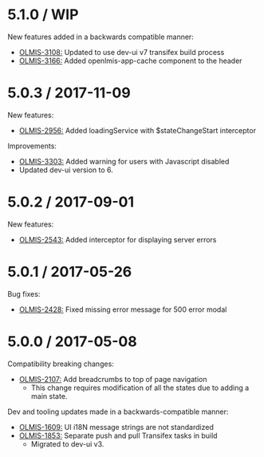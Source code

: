 5.1.0 / WIP
===========

New features added in a backwards compatible manner:
* [OLMIS-3108:](https://openlmis.atlassian.net/browse/OLMIS-3108) Updated to use dev-ui v7 transifex build process
* [OLMIS-3166:](https://openlmis.atlassian.net/browse/OLMIS-3166) Added openlmis-app-cache component to the header

5.0.3 / 2017-11-09
======================

New features:
* [OLMIS-2956:](https://openlmis.atlassian.net/browse/OLMIS-2956) Added loadingService with $stateChangeStart interceptor

Improvements:
* [OLMIS-3303:](https://openlmis.atlassian.net/browse/OLMIS-3303) Added warning for users with Javascript disabled
* Updated dev-ui version to 6.

5.0.2 / 2017-09-01
==================

New features:
* [OLMIS-2543:](https://openlmis.atlassian.net/browse/OLMIS-2543) Added interceptor for displaying
server errors

5.0.1 / 2017-05-26
==================

Bug fixes:
* [OLMIS-2428:](https://openlmis.atlassian.net/browse/OLMIS-2428) Fixed missing error message for 500 error modal

5.0.0 / 2017-05-08
==================

Compatibility breaking changes:

* [OLMIS-2107:](https://openlmis.atlassian.net/browse/OLMIS-2107) Add breadcrumbs to top of page navigation
  * This change requires modification of all the states due to adding a main state.

Dev and tooling updates made in a backwards-compatible manner:

* [OLMIS-1609:](https://openlmis.atlassian.net/browse/OLMIS-1609) UI i18N message strings are not standardized
* [OLMIS-1853:](https://openlmis.atlassian.net/browse/OLMIS-1853) Separate push and pull Transifex tasks in build
  * Migrated to dev-ui v3.
